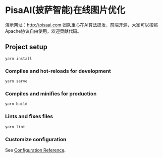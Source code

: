 # PisaAI(披萨智能)在线图片优化
演示网址：http://pisaai.com 团队重心在AI算法研发，前端开源，大家可以按照Apache协议自由使用，欢迎贡献代码。
## Project setup
```
yarn install
```
### Compiles and hot-reloads for development
```
yarn serve
```
### Compiles and minifies for production
```
yarn build
```
### Lints and fixes files
```
yarn lint
```

### Customize configuration
See [Configuration Reference](https://cli.vuejs.org/config/).

